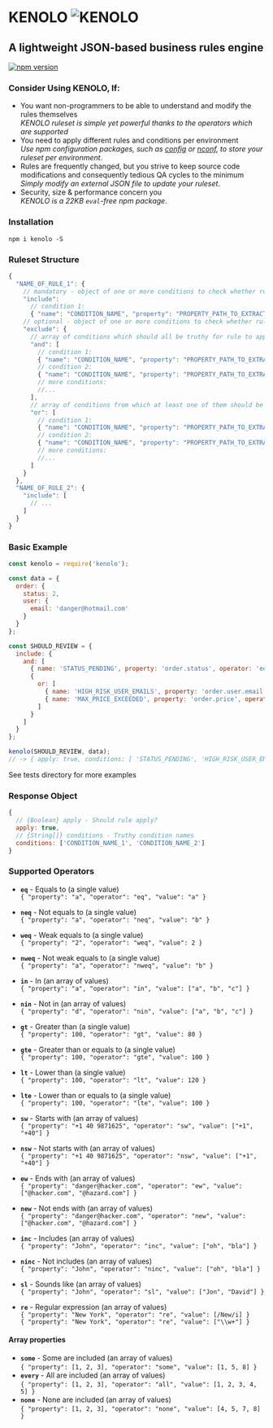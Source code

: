 # KENOLO ![KENOLO](https://cdn3.iconfinder.com/data/icons/google-material-design-icons/48/ic_thumbs_up_down_48px-24.png)

## A lightweight JSON-based business rules engine
[![npm version](https://badge.fury.io/js/kenolo.svg)](https://badge.fury.io/js/kenolo)

### Consider Using KENOLO, If:
- You want non-programmers to be able to understand and modify the rules themselves  
_KENOLO ruleset is simple yet powerful thanks to the operators which are supported_
- You need to apply different rules and conditions per environment  
_Use npm configuration packages, such as [config](https://www.npmjs.com/package/config) or [nconf](https://www.npmjs.com/package/nconf), to store your ruleset per environment_.
- Rules are frequently changed, but you strive to keep source code modifications and consequently tedious QA cycles to the minimum  
_Simply modify an external JSON file to update your ruleset_.
- Security, size & performance concern you  
_KENOLO is a 22KB `eval`-free npm package_.

### Installation
`npm i kenolo -S`

### Ruleset Structure
```javascript
{
  "NAME_OF_RULE_1": {
    // mandatory - object of one or more conditions to check whether rule should apply:
    "include":
      // condition 1:
      { "name": "CONDITION_NAME", "property": "PROPERTY_PATH_TO_EXTRACT_DATA_FROM", "operator": "eq", "value": "VALUE_TO_COMPARE_WITH" },
    // optional - object of one or more conditions to check whether rule should NOT apply:
    "exclude": {
      // array of conditions which should all be truthy for rule to apply:
      "and": [
        // condition 1:
        { "name": "CONDITION_NAME", "property": "PROPERTY_PATH_TO_EXTRACT_DATA_FROM", "operator": "gt", "value": "VALUE_TO_COMPARE_WITH" },
        // condition 2:
        { "name": "CONDITION_NAME", "property": "PROPERTY_PATH_TO_EXTRACT_DATA_FROM", "operator": "neq", "value": "VALUE_TO_COMPARE_WITH" },
        // more conditions:
        //...
      ],
      // array of conditions from which at least one of them should be truthy for rule to apply:
      "or": [
        // condition 1:
        { "name": "CONDITION_NAME", "property": "PROPERTY_PATH_TO_EXTRACT_DATA_FROM", "operator": "eq", "value": "VALUE_TO_COMPARE_WITH" },
        // condition 2:
        { "name": "CONDITION_NAME", "property": "PROPERTY_PATH_TO_EXTRACT_DATA_FROM", "operator": "eq", "value": "VALUE_TO_COMPARE_WITH" },
        // more conditions:
        //...
      ]
    }
  },
  "NAME_OF_RULE_2": {
    "include": [
      // ...
    ]
  }
}
```

### Basic Example
```javascript
const kenolo = require('kenolo');

const data = {
  order: {
    status: 2,
    user: {
      email: 'danger@hotmail.com'
    }
  }
};

const SHOULD_REVIEW = {
  include: {
    and: [
      { name: 'STATUS_PENDING', property: 'order.status', operator: 'eq', value: 2 },
      {
        or: [
          { name: 'HIGH_RISK_USER_EMAILS', property: 'order.user.email', operator: 'in', value: ['danger@hotmail.com', 'omg@hacked.com'] },
          { name: 'MAX_PRICE_EXCEEDED', property: 'order.price', operator: 'gt', value: 500 }
        ]
      }
    ]
  }
};

kenolo(SHOULD_REVIEW, data);
// -> { apply: true, conditions: [ 'STATUS_PENDING', 'HIGH_RISK_USER_EMAILS' ] }
```

See tests directory for more examples

### Response Object
```javascript
{
  // {Boolean} apply - Should rule apply?
  apply: true,
  // {String[]} conditions - Truthy condition names
  conditions: ['CONDITION_NAME_1', 'CONDITION_NAME_2']
}
```

### Supported Operators
- **`eq`** - Equals to (a single value)  
`{ "property": "a", "operator": "eq", "value": "a" }`  

- **`neq`** - Not equals to (a single value)  
`{ "property": "a", "operator": "neq", "value": "b" }`  

- **`weq`** - Weak equals to (a single value)  
`{ "property": "2", "operator": "weq", "value": 2 }`  

- **`nweq`** - Not weak equals to (a single value)  
`{ "property": "a", "operator": "nweq", "value": "b" }`  

- **`in`** - In (an array of values)  
`{ "property": "a", "operator": "in", "value": ["a", "b", "c"] }`  

- **`nin`** - Not in (an array of values)  
`{ "property": "d", "operator": "nin", "value": ["a", "b", "c"] }`  

- **`gt`** - Greater than (a single value)  
`{ "property": 100, "operator": "gt", "value": 80 }`  

- **`gte`** - Greater than or equals to (a single value)  
`{ "property": 100, "operator": "gte", "value": 100 }`  

- **`lt`** - Lower than (a single value)  
`{ "property": 100, "operator": "lt", "value": 120 }`  

- **`lte`** - Lower than or equals to (a single value)  
`{ "property": 100, "operator": "lte", "value": 100 }`  

- **`sw`** - Starts with (an array of values)  
`{ "property": "+1 40 9871625", "operator": "sw", "value": ["+1", "+40"] }`  

- **`nsw`** - Not starts with (an array of values)  
`{ "property": "+1 40 9871625", "operator": "nsw", "value": ["+1", "+40"] }`  

- **`ew`** - Ends with (an array of values)  
`{ "property": "danger@hacker.com", "operator": "ew", "value": ["@hacker.com", "@hazard.com"] }`  

- **`new`** - Not ends with (an array of values)  
`{ "property": "danger@hacker.com", "operator": "new", "value": ["@hacker.com", "@hazard.com"] }`  

- **`inc`** - Includes (an array of values)  
`{ "property": "John", "operator": "inc", "value": ["oh", "bla"] }`  

- **`ninc`** - Not includes (an array of values)  
`{ "property": "John", "operator": "ninc", "value": ["oh", "bla"] }`  

- **`sl`** - Sounds like (an array of values)  
`{ "property": "John", "operator": "sl", "value": ["Jon", "David"] }`  

- **`re`** - Regular expression (an array of values)  
`{ "property": "New York", "operator": "re", "value": [/New/i] }`  
`{ "property": "New York", "operator": "re", "value": ["\\w+"] }`  

#### Array properties
- **`some`** - Some are included (an array of values)  
`{ "property": [1, 2, 3], "operator": "some", "value": [1, 5, 8] }`  
- **`every`** - All are included (an array of values)  
`{ "property": [1, 2, 3], "operator": "all", "value": [1, 2, 3, 4, 5] }`  
- **`none`** - None are included (an array of values)  
`{ "property": [1, 2, 3], "operator": "none", "value": [4, 5, 7, 8] }`  